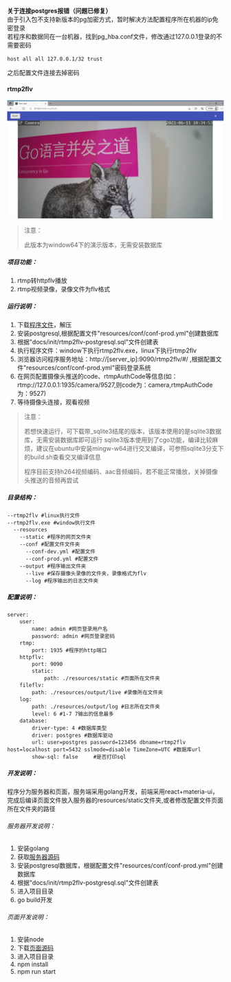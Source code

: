**关于连接postgres报错（问题已修复）**   
由于引入包不支持新版本的pg加密方式，暂时解决方法配置程序所在机器的ip免密登录    
若程序和数据同在一台机器，找到pg_hba.conf文件，修改通过127.0.0.1登录的不需要密码
```
host all all 127.0.0.1/32 trust
```
之后配置文件连接去掉密码

#### rtmp2flv

![](./docs/images/rtmp2flvad.png)

> 注意：
>
>   此版本为window64下的演示版本，无需安装数据库

##### 项目功能：

1. rtmp转httpflv播放
2. rtmp视频录像，录像文件为flv格式

##### 运行说明：

1. 下载[程序文件](https://github.com/hkmadao/rtmp2flv/releases)，解压   
2. 安装postgresql,根据配置文件"resources/conf/conf-prod.yml"创建数据库  
3. 根据"docs/init/rtmp2flv-postgresql.sql"文件创建表    
4. 执行程序文件：window下执行rtmp2flv.exe，linux下执行rtmp2flv   
5. 浏览器访问程序服务地址：http://[server_ip]:9090/rtmp2flv/#/ ,根据配置文件"resources/conf/conf-prod.yml"密码登录系统   
6. 在网页配置摄像头推送的code、rtmpAuthCode等信息(如：rtmp://127.0.0.1:1935/camera/9527,则code为：camera,rtmpAuthCode为：9527)  
7. 等待摄像头连接，观看视频      

> 注意：
>
>   若想快速运行，可下载带_sqlite3结尾的版本，该版本使用的是sqlite3数据库，无需安装数据库即可运行
>   sqlite3版本使用到了cgo功能，编译比较麻烦，建议在ubuntu中安装mingw-w64进行交叉编译，可参照sqlite3分支下的build.sh查看交叉编译信息
>
> ​	程序目前支持h264视频编码、aac音频编码，若不能正常播放，关掉摄像头推送的音频再尝试

##### 目录结构：

```
--rtmp2flv #linux执行文件
--rtmp2flv.exe #window执行文件
  --resources
    --static #程序的网页文件夹
    --conf #配置文件文件夹
      --conf-dev.yml #配置文件
      --conf-prod.yml #配置文件
    --output #程序输出文件夹
      --live #保存摄像头录像的文件夹，录像格式为flv
      --log #程序输出的日志文件夹
```

##### 配置说明：

```
server:
    user:
        name: admin #网页登录用户名
        password: admin #网页登录密码
    rtmp:
        port: 1935 #程序的http端口
    httpflv:
        port: 9090
        static:
            path: ./resources/static #页面所在文件夹
    fileflv:
        path: ./resources/output/live #录像所在文件夹
    log:
        path: ./resources/output/log #日志所在文件夹  
        level: 6 #1-7 7输出的信息最多 
    database:
        driver-type: 4 #数据库类型
        driver: postgres #数据库驱动
        url: user=postgres password=123456 dbname=rtmp2flv host=localhost port=5432 sslmode=disable TimeZone=UTC #数据库url
        show-sql: false     #是否打印sql
```

##### 开发说明：

程序分为服务器和页面，服务端采用golang开发，前端采用react+materia-ui，完成后编译页面文件放入服务器的resources/static文件夹,或者修改配置文件页面所在文件夹的路径

###### 服务器开发说明：

1. 安装golang
2. 获取[服务器源码](https://github.com/hkmadao/rtmp2flv.git)
3. 安装postgresql数据库，根据配置文件"resources/conf/conf-prod.yml"创建数据库
4. 根据"docs/init/rtmp2flv-postgresql.sql"文件创建表    
5. 进入项目目录
6. go build开发

###### 页面开发说明：

1. 安装node
2. 下载[页面源码](https://github.com/hkmadao/rtmp2flv-web.git)
3. 进入项目目录
4. npm install
5. npm run start